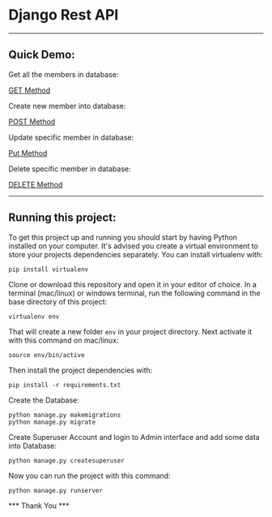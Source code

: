 # Django Rest API

---

## Quick Demo:

Get all the members in database:

[GET Method](http://santoshk.pythonanywhere.com/api/members/)

Create new member into database:

[POST Method](http://santoshk.pythonanywhere.com/api/members/)

Update specific member in database:

[Put Method](http://santoshk.pythonanywhere.com/api/member/1/)

Delete specific member in database:

[DELETE Method](http://santoshk.pythonanywhere.com/api/member/1/)

---

## Running this project:

To get this project up and running you should start by having Python installed on your computer. It's advised you create a virtual environment to store your projects dependencies separately. You can install virtualenv with:

```
pip install virtualenv
```

Clone or download this repository and open it in your editor of choice. In a terminal (mac/linux) or windows terminal, run the following command in the base directory of this project:

```
virtualenv env
```

That will create a new folder `env` in your project directory. Next activate it with this command on mac/linux:

```
source env/bin/active
```

Then install the project dependencies with:

```
pip install -r requirements.txt
```

Create the Database:

```
python manage.py makemigrations
python manage.py migrate
```

Create Superuser Account and login to Admin interface and add some data into Database:

```
python manage.py createsuperuser
```

Now you can run the project with this command:

```
python manage.py runserver
```

*** Thank You ***
